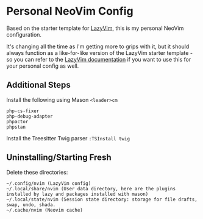 # Personal NeoVim Config

Based on the starter template for [LazyVim](https://github.com/LazyVim/LazyVim),
this is my personal NeoVim configuration.

It's changing all the time as I'm getting more to grips with it,
but it should always function as a like-for-like version of the LazyVim
starter template - so you can refer to the [LazyVim documentation](https://lazyvim.github.io/installation)
if you want to use this for your personal config as well.

## Additional Steps
Install the following using Mason `<leader>cm`
```
php-cs-fixer
php-debug-adapter
phpactor
phpstan
```
Install the Treesitter Twig parser
`:TSInstall twig`

## Uninstalling/Starting Fresh

Delete these directories:
```
~/.config/nvim (LazyVim config)
~/.local/share/nvim (User data directory, here are the plugins installed by lazy and packages installed with mason)
~/.local/state/nvim (Session state directory: storage for file drafts, swap, undo, shada.
~/.cache/nvim (Neovim cache)
```
